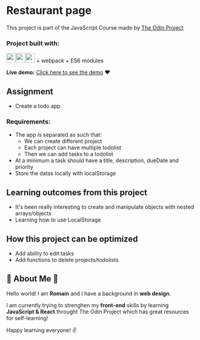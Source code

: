 # Restaurant page

This project is part of the JavaScript Course made by [The Odin Project](www.theodinproject.com) <img src="https://www.theodinproject.com/assets/odin-logo-bd86cf893a3de1f1daceabc1377f58669776616a91ab70c601fd5c16a4686468.svg" width="15"> 

### Project built with:
<img src="https://image.flaticon.com/icons/png/512/136/136528.png" width="25"><img src="https://image.flaticon.com/icons/png/512/136/136527.png" width="25"><img src="https://image.flaticon.com/icons/png/512/136/136530.png" width="25"> + webpack + ES6 modules

**Live demo:** [Click here to see the demo](https://romainnm.github.io/todolist/) :heart:


## Assignment
- Create a todo app

### Requirements:
- The app is separated as such that:
    - We can create different project
    - Each project can have multiple todolist
    - Then we can add tasks to a todolist
- At a minimum a task should have a title, description, dueDate and priority
- Store the datas locally with localStorage

## Learning outcomes from this project
- It's been really interesting to create and manipulate objects with nested arrays/objects
- Learning how to use LocalStorage


## How this project can be optimized
- Add ability to edit tasks
- Add functions to delete projects/todolists

## :cactus: About Me :cactus:

Hello world! I am **Romain** and I have a background in **web design**. 

I am currently trying to strenghen my **front-end** skills by learning **JavaScript & React** throught The Odin Project which has great resources for self-learning!

Happy learning everyone! :v:
